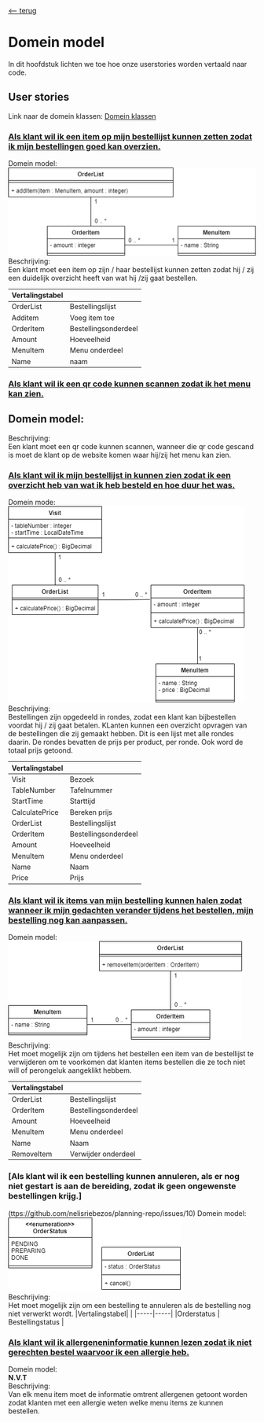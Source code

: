 [<-- terug](https://github.com/nelisriebezos/planning-repo/tree/main/documentatie)
# Domein model
In dit hoofdstuk lichten we toe hoe onze userstories worden vertaald naar code.

## User stories
Link naar de domein klassen: [Domein klassen]()

### [Als klant wil ik een item op mijn bestellijst kunnen zetten zodat ik mijn bestellingen goed kan overzien.](https://github.com/nelisriebezos/planning-repo/issues/8)
Domein model: <br>
![Userstory 8](https://github.com/nelisriebezos/planning-repo/blob/main/documentatie/domeinmodel/US8_ClassDiagram.png)
<br>
Beschrijving: <br>
Een klant moet een item op zijn / haar bestellijst kunnen zetten zodat hij / zij een duidelijk overzicht heeft van wat hij /zij gaat bestellen.

|Vertalingstabel| |
|-----|-----|
|OrderList | Bestellingslijst |
|Additem | Voeg item toe |
|OrderItem | Bestellingsonderdeel |
|Amount | Hoeveelheid |
|MenuItem | Menu onderdeel |
|Name | naam |

### [Als klant wil ik een qr code kunnen scannen zodat ik het menu kan zien.](https://github.com/nelisriebezos/planning-repo/issues/9)
Domein model: <br>
-
Beschrijving: <br>
Een klant moet een qr code kunnen scannen, wanneer die qr code gescand is moet de klant op de website komen waar hij/zij het menu kan zien.


### [Als klant wil ik mijn bestellijst in kunnen zien zodat ik een overzicht heb van wat ik heb besteld en hoe duur het was.](https://github.com/nelisriebezos/planning-repo/issues/16)
Domein mode: <br>
![Userstory 16](https://github.com/nelisriebezos/planning-repo/blob/main/documentatie/domeinmodel/US16_ClassDiagram.png)
<br>
Beschrijving: <br>
Bestellingen zijn opgedeeld in rondes, zodat een klant kan bijbestellen voordat hij / zij gaat betalen. KLanten kunnen een overzicht opvragen van de bestellingen die zij gemaakt hebben. Dit is een lijst met alle rondes daarin. De rondes bevatten de prijs per product, per ronde. Ook word de totaal prijs getoond.

|Vertalingstabel| |
|-----|-----|
|Visit | Bezoek |
|TableNumber | Tafelnummer |
|StartTime | Starttijd |
|CalculatePrice | Bereken prijs |
|OrderList | Bestellingslijst |
|OrderItem | Bestellingsonderdeel |
|Amount | Hoeveelheid |
|MenuItem | Menu onderdeel |
|Name | Naam |
|Price | Prijs |

### [Als klant wil ik items van mijn bestelling kunnen halen zodat wanneer ik mijn gedachten verander tijdens het bestellen, mijn bestelling nog kan aanpassen.](https://github.com/nelisriebezos/planning-repo/issues/14)
Domein model: <br>
![Userstory 14](https://github.com/nelisriebezos/planning-repo/blob/main/documentatie/domeinmodel/US14_ClassDiagram.png) <br>
Beschrijving: <br>
Het moet mogelijk zijn om tijdens het bestellen een item van de bestellijst te verwijderen om te voorkomen dat klanten items bestellen die ze toch niet will of perongeluk aangeklikt hebbem.

|Vertalingstabel| |
|-----|-----|
|OrderList | Bestellingslijst |
|OrderItem | Bestellingsonderdeel |
|Amount | Hoeveelheid |
|MenuItem | Menu onderdeel |
|Name | Naam |
|RemoveItem | Verwijder onderdeel |

### [Als klant wil ik een bestelling kunnen annuleren, als er nog niet gestart is aan de bereiding, zodat ik geen ongewenste bestellingen krijg.]
(ttps://github.com/nelisriebezos/planning-repo/issues/10)
Domein model: <br>
![Userstory 10](https://github.com/nelisriebezos/planning-repo/blob/main/documentatie/domeinmodel/US10_ClassDiagram.png) <br>
Beschrijving: <br>
Het moet mogelijk zijn om een bestelling te annuleren als de bestelling nog niet verwerkt wordt.
|Vertalingstabel| |
|-----|-----|
|Orderstatus | Bestellingstatus |


### [Als klant wil ik allergeneninformatie kunnen lezen zodat ik niet gerechten bestel waarvoor ik een allergie heb.](https://github.com/nelisriebezos/planning-repo/issues/17)
Domein model: <br>
**N.V.T** <br>
Beschrijving: <br>
Van elk menu item moet de informatie omtrent allergenen getoont worden zodat klanten met een allergie weten welke menu items ze kunnen bestellen.
